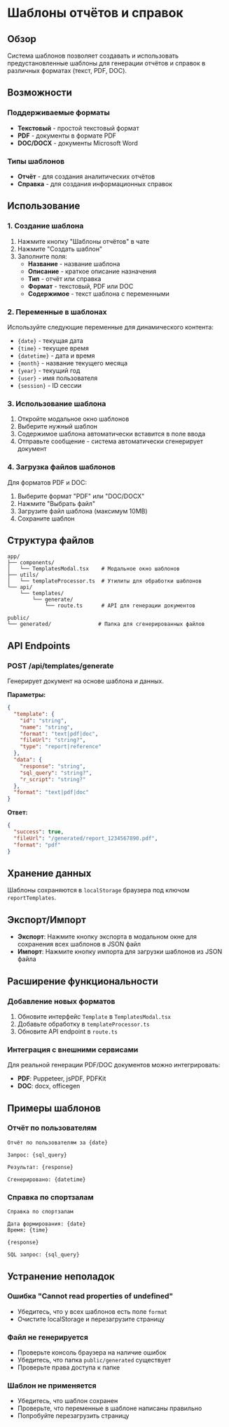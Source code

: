 # Шаблоны отчётов и справок

## Обзор

Система шаблонов позволяет создавать и использовать предустановленные шаблоны для генерации отчётов и справок в различных форматах (текст, PDF, DOC).

## Возможности

### Поддерживаемые форматы
- **Текстовый** - простой текстовый формат
- **PDF** - документы в формате PDF
- **DOC/DOCX** - документы Microsoft Word

### Типы шаблонов
- **Отчёт** - для создания аналитических отчётов
- **Справка** - для создания информационных справок

## Использование

### 1. Создание шаблона

1. Нажмите кнопку "Шаблоны отчётов" в чате
2. Нажмите "Создать шаблон"
3. Заполните поля:
   - **Название** - название шаблона
   - **Описание** - краткое описание назначения
   - **Тип** - отчёт или справка
   - **Формат** - текстовый, PDF или DOC
   - **Содержимое** - текст шаблона с переменными

### 2. Переменные в шаблонах

Используйте следующие переменные для динамического контента:

- `{date}` - текущая дата
- `{time}` - текущее время
- `{datetime}` - дата и время
- `{month}` - название текущего месяца
- `{year}` - текущий год
- `{user}` - имя пользователя
- `{session}` - ID сессии

### 3. Использование шаблона

1. Откройте модальное окно шаблонов
2. Выберите нужный шаблон
3. Содержимое шаблона автоматически вставится в поле ввода
4. Отправьте сообщение - система автоматически сгенерирует документ

### 4. Загрузка файлов шаблонов

Для форматов PDF и DOC:
1. Выберите формат "PDF" или "DOC/DOCX"
2. Нажмите "Выбрать файл"
3. Загрузите файл шаблона (максимум 10MB)
4. Сохраните шаблон

## Структура файлов

```
app/
├── components/
│   └── TemplatesModal.tsx    # Модальное окно шаблонов
├── utils/
│   └── templateProcessor.ts  # Утилиты для обработки шаблонов
└── api/
    └── templates/
        └── generate/
            └── route.ts      # API для генерации документов

public/
└── generated/               # Папка для сгенерированных файлов
```

## API Endpoints

### POST /api/templates/generate

Генерирует документ на основе шаблона и данных.

**Параметры:**
```json
{
  "template": {
    "id": "string",
    "name": "string",
    "format": "text|pdf|doc",
    "fileUrl": "string?",
    "type": "report|reference"
  },
  "data": {
    "response": "string",
    "sql_query": "string?",
    "r_script": "string?"
  },
  "format": "text|pdf|doc"
}
```

**Ответ:**
```json
{
  "success": true,
  "fileUrl": "/generated/report_1234567890.pdf",
  "format": "pdf"
}
```

## Хранение данных

Шаблоны сохраняются в `localStorage` браузера под ключом `reportTemplates`.

## Экспорт/Импорт

- **Экспорт**: Нажмите кнопку экспорта в модальном окне для сохранения всех шаблонов в JSON файл
- **Импорт**: Нажмите кнопку импорта для загрузки шаблонов из JSON файла

## Расширение функциональности

### Добавление новых форматов

1. Обновите интерфейс `Template` в `TemplatesModal.tsx`
2. Добавьте обработку в `templateProcessor.ts`
3. Обновите API endpoint в `route.ts`

### Интеграция с внешними сервисами

Для реальной генерации PDF/DOC документов можно интегрировать:
- **PDF**: Puppeteer, jsPDF, PDFKit
- **DOC**: docx, officegen

## Примеры шаблонов

### Отчёт по пользователям
```
Отчёт по пользователям за {date}

Запрос: {sql_query}

Результат: {response}

Сгенерировано: {datetime}
```

### Справка по спортзалам
```
Справка по спортзалам

Дата формирования: {date}
Время: {time}

{response}

SQL запрос: {sql_query}
```

## Устранение неполадок

### Ошибка "Cannot read properties of undefined"
- Убедитесь, что у всех шаблонов есть поле `format`
- Очистите localStorage и перезагрузите страницу

### Файл не генерируется
- Проверьте консоль браузера на наличие ошибок
- Убедитесь, что папка `public/generated` существует
- Проверьте права доступа к папке

### Шаблон не применяется
- Убедитесь, что шаблон сохранен
- Проверьте, что переменные в шаблоне написаны правильно
- Попробуйте перезагрузить страницу 